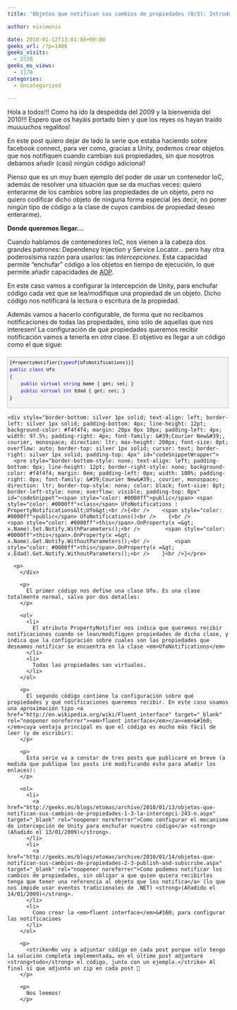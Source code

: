 ```yaml
---
title: 'Objetos que notifican sus cambios de propiedades (0/3): Introducción'

author: eiximenis

date: 2010-01-12T13:01:08+00:00
geeks_url: /?p=1486
geeks_visits:
  - 2330
geeks_ms_views:
  - 1178
categories:
  - Uncategorized

---
```

Hola a todos!!! Como ha ido la despedida del 2009 y la bienvenida del 2010!!! Espero que os hayáis portado bien y que los reyes os hayan traído muuuuchos regalitos!

En este post quiero dejar de lado la serie que estaba haciendo sobre facebook connect, para ver como, gracias a Unity, podemos crear objetos que nos notifiquen cuando cambian sus propiedades, sin que nosotros debamos añadir (casi) ningún código adicional!

<!--more-->

Pienso que es un muy buen ejemplo del poder de usar un contenedor IoC, además de resolver una situación que se da muchas veces: quiero enterarme de los cambios sobre las propiedades de un objeto, pero no quiero codificar dicho objeto de ninguna forma especial (es decir, no poner ningún tipo de código a la clase de cuyos cambios de propiedad deseo enterarme).

**Donde queremos llegar…**

Cuando hablamos de contenedores IoC, nos vienen a la cabeza dos grandes patrones: Dependency Injection y Service Locator… pero hay otra poderosísima razón para usarlos: las _intercepciones_. Esta capacidad permite “enchufar” código a los objetos en tiempo de ejecución, lo que permite añadir capacidades de <a href="http://en.wikipedia.org/wiki/Aspect-oriented_programming" target="_blank" rel="noopener noreferrer">AOP</a>.

En este caso vamos a configurar la intercepción de Unity, para enchufar código cada vez que se lea/modifique una propiedad de un objeto. Dicho código nos notificará la lectura o escritura de la propiedad.

Además vamos a hacerlo configurable, de forma que no recibamos notificaciones de todas las propiedades, sino sólo de aquellas que nos interesen! La configuración de què propiedades queremos recibir notificación vamos a tenerla en _otra_ clase. El objetivo es llegar a un código como el que sigue:

<div style="border-bottom: silver 1px solid; text-align: left; border-left: silver 1px solid; padding-bottom: 4px; line-height: 12pt; background-color: #f4f4f4; margin: 20px 0px 10px; padding-left: 4px; width: 97.5%; padding-right: 4px; font-family: &#39;Courier New&#39;, courier, monospace; direction: ltr; max-height: 200px; font-size: 8pt; overflow: auto; border-top: silver 1px solid; cursor: text; border-right: silver 1px solid; padding-top: 4px" id="codeSnippetWrapper">
  <pre style="border-bottom-style: none; text-align: left; padding-bottom: 0px; line-height: 12pt; border-right-style: none; background-color: #f4f4f4; margin: 0em; padding-left: 0px; width: 100%; padding-right: 0px; font-family: &#39;Courier New&#39;, courier, monospace; direction: ltr; border-top-style: none; color: black; font-size: 8pt; border-left-style: none; overflow: visible; padding-top: 0px" id="codeSnippet">[PropertyNotifier(<span style="color: #0000ff">typeof</span>(UfoNotifications))]<br /><span style="color: #0000ff">public</span> <span style="color: #0000ff">class</span> Ufo<br />{<br />    <span style="color: #0000ff">public</span> <span style="color: #0000ff">virtual</span> <span style="color: #0000ff">string</span> Name { get; set; }<br />    <span style="color: #0000ff">public</span> <span style="color: #0000ff">virtual</span> <span style="color: #0000ff">int</span> Edad { get; set; }<br />}</pre>
  
  <p>
    </div> 
    
    <div style="border-bottom: silver 1px solid; text-align: left; border-left: silver 1px solid; padding-bottom: 4px; line-height: 12pt; background-color: #f4f4f4; margin: 20px 0px 10px; padding-left: 4px; width: 97.5%; padding-right: 4px; font-family: &#39;Courier New&#39;, courier, monospace; direction: ltr; max-height: 200px; font-size: 8pt; overflow: auto; border-top: silver 1px solid; cursor: text; border-right: silver 1px solid; padding-top: 4px" id="codeSnippetWrapper">
      <pre style="border-bottom-style: none; text-align: left; padding-bottom: 0px; line-height: 12pt; border-right-style: none; background-color: #f4f4f4; margin: 0em; padding-left: 0px; width: 100%; padding-right: 0px; font-family: &#39;Courier New&#39;, courier, monospace; direction: ltr; border-top-style: none; color: black; font-size: 8pt; border-left-style: none; overflow: visible; padding-top: 0px" id="codeSnippet"><span style="color: #0000ff">public</span> <span style="color: #0000ff">class</span> UfoNotifications : PropertyNotifications&lt;Ufo&gt;<br />{<br />    <span style="color: #0000ff">public</span> UfoNotifications()<br />    {<br />        <span style="color: #0000ff">this</span>.OnProperty(x =&gt; x.Name).Set.Notify.WithParameters();<br />        <span style="color: #0000ff">this</span>.OnProperty(x =&gt; x.Name).Get.Notify.WithoutParameters();<br />        <span style="color: #0000ff">this</span>.OnProperty(x =&gt; x.Edad).Get.Notify.WithoutParameters();<br />    }<br />}</pre>
      
      <p>
        </div> 
        
        <p>
          El primer código nos define una clase Ufo. Es una clase totalmente normal, salvo por dos detalles:
        </p>
        
        <ol>
          <li>
            El atributo PropertyNotifier nos indica que queremos recibir notificaciones cuando se lean/modifiquen propiedades de dicha clase, y indica que la configuración sobre cuales son las propiedades que deseamos notificar se encuentra en la clase <em>UfoNotifications</em>
          </li>
          <li>
            Todas las propiedades son virtuales.
          </li>
        </ol>
        
        <p>
          El segundo código contiene la configuración sobre qué propiedades y qué notificaciones queremos recibir. En este caso usamos una aproximación tipo <a href="http://en.wikipedia.org/wiki/Fluent_interface" target="_blank" rel="noopener noreferrer"><em>fluent interface</em></a><em>&#160;</em>cuya ventaja principal es que el código es mucho más fácil de leer (y de escribir).
        </p>
        
        <p>
          Esta serie va a constar de tres posts que publicaré en breve (a medida que publique los posts iré modificando éste para añadir los enlaces):
        </p>
        
        <ol>
          <li>
            <a href="http://geeks.ms/blogs/etomas/archive/2010/01/13/objetos-que-notifican-sus-cambios-de-propiedades-1-3-la-intercepci-243-n.aspx" target="_blank" rel="noopener noreferrer">Como configurar el mecanismo de intercepción de Unity para enchufar nuestro código</a> <strong>(Añadido el 13/01/2009)</strong>.
          </li>
          <li>
            <a href="http://geeks.ms/blogs/etomas/archive/2010/01/14/objetos-que-notifican-sus-cambios-de-propiedades-2-3-publish-and-subscribe.aspx" target="_blank" rel="noopener noreferrer">Como podemos notificar los cambios de propiedades, sin obligar a que quien quiera recibirlos tenga que tener una referencia al objeto que los notifica</a> (lo que nos impide usar eventos tradicionales de .NET) <strong>(Añadido el 14/01/2009)</strong>.
          </li>
          <li>
            Como crear la <em>fluent interface</em>&#160; para configurar las notificacioes
          </li>
        </ol>
        
        <p>
          <strike>No voy a adjuntar código en cada post porque sólo tengo la solución completa implementada… en el último post adjuntaré <strong>todo</strong> el código, junto con un ejemplo.</strike> Al final sí que adjunto un zip en cada post 🙂
        </p>
        
        <p>
          Nos leemos!
        </p>